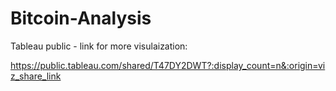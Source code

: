 # Bitcoin-Analysis

Tableau public - link for more visulaization:

https://public.tableau.com/shared/T47DY2DWT?:display_count=n&:origin=viz_share_link
